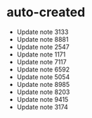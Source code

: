 # auto-created
- Update note 3133
- Update note 8881
- Update note 2547
- Update note 1171
- Update note 7117
- Update note 6592
- Update note 5054
- Update note 8985
- Update note 8203
- Update note 9415
- Update note 3174
